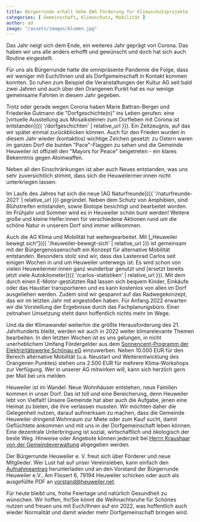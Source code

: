 ```yaml
---
title: Bürgerrunde erhält hohe EWS Förderung für Klimaschutzprojekte
categories: [ Gemeinschaft, Klimaschutz, Mobilität ]
author: ad
image: "/assets/images/blumen.jpg"
---
```

Das Jahr neigt sich dem Ende, ein weiteres Jahr geprägt von Corona. Das haben wir uns alle anders erhofft und gewünscht und doch hat sich auch Routine eingestellt.

Für uns als Bürgerrunde hatte die omnipräsente Pandemie die Folge, dass wir weniger mit Euch/Ihnen und als Dorfgemeinschaft in Kontakt kommen konnten. So ruhen zum Beispiel die Veranstaltungen der Kultur AG seit bald zwei Jahren und auch über den Orangenen Punkt hat es nur wenige gemeinsame Fahrten in diesem Jahr gegeben.
 
Trotz oder gerade wegen Corona haben Marie Battran-Berger und Friederike Gutmann die "Dorfgeschichte(n)" ins Leben gerufen: eine [virtuelle Ausstellung aus Mosaiksteinen zum Dorfleben mit Corona ist entstanden]({{ '/dorfgeschichten' | relative_url }}). Ein Zeitzeugnis, auf das wir später einmal zurückblicken können. Auch für den Frieden wurden in diesem Jahr wieder (kontaktlos) wichtige Zeichen gesetzt: zu Ostern waren im ganzen Dorf die bunten "Pace"-Flaggen zu sehen und die Gemeinde Heuweiler ist offiziell den "Mayors for Peace" beigetreten - ein klares Bekenntnis gegen Atomwaffen.  

Neben all den Einschränkungen ist aber auch Neues entstanden, was uns sehr zuversichtlich stimmt, dass sich die Heuweilermer:innen nicht unterkriegen lassen:

Im Laufe des Jahres hat sich die neue [AG Naturfreunde]({{ '/naturfreunde-2021' | relative_url }}) gegründet. Neben dem Schutz von Amphibien, sind Blühstreifen entstanden, sowie Biotope besichtigt und bearbeitet worden. Im Frühjahr und Sommer wird es in Heuweiler schön bunt werden! Weitere große und kleine Helfer:innen für verschiedene Aktionen rund um die schöne Natur in unserem Dorf sind immer willkommen.

Auch die AG Klima und Mobilität hat weitergearbeitet. Mit [„Heuweiler bewegt sich“]({{ '/heuweiler-bewegt-sich' | relative_url }}) ist gemeinsam mit der Bürgergenossenschaft ein Konzept für alternative Mobilität entstanden. Besonders stolz sind wir, dass das Lastenrad Carlos seit einigen Wochen in und um Heuweiler unterwegs ist. Es wird schon von vielen Heuweilermer:innen ganz wunderbar genutzt und [ersetzt bereits jetzt viele Autokilometer]({{ '/carlos-statistiken' | relative_url }}). Mit dem durch einen E-Motor-gestützten Rad lassen sich bequem Kinder, Einkäufe oder das Haustier transportieren und es kann kostenlos von allen im Dorf ausgeliehen werden. Zudem sind wir gespannt auf das Radwegekonzept, das wir im letzten Jahr mit angestoßen haben. Für Anfang 2022 erwarten wir die Vorstellung der Ergebnisse durch das Fachplanungsbüro. Einer zeitnahen Umsetzung steht dann hoffentlich nichts mehr im Wege.

Und da der Klimawandel weiterhin die größte Herausforderung des 21. Jahrhunderts bleibt, werden wir auch in 2022 weiter klimarelevante Themen bearbeiten. In den letzten Wochen ist es uns gelungen, in nicht unerheblichem Umfang Fördergelder aus dem [Sonnencent-Programm der Elektrizitätswerke Schönau eG](https://www.ews-schoenau.de/unser-foerderprogramm/) einzuwerben. Neben 10.000 EUR für den Bereich alternative Mobilität (u.a. Neustart und Weiterentwicklung des Orangenen Punktes) stehen uns 2.500 EUR für mehrere Klima-Workshops zur Verfügung. Wer in unserer AG mitwirken will, kann sich herzlich gern per Mail bei uns melden.

Heuweiler ist im Wandel: Neue Wohnhäuser entstehen, neue Familien kommen in unser Dorf. Das ist toll und eine Bereicherung, denn Heuweiler lebt von Vielfalt! Unsere Gemeinde hat aber auch die Aufgabe, jenen eine Heimat zu bieten, die ihre verlassen mussten. Wir möchten daher die Gelegenheit nutzen, darauf aufmerksam zu machen, dass die Gemeinde Heuweiler dringend Wohnraum zur Miete oder zum Kauf sucht, damit Geflüchtete ankommen und mit uns in der Dorfgemeinschaft leben können. Eine dezentrale Unterbringung ist sozial, wirtschaftlich und ökologisch der beste Weg. Hinweise oder Angebote können jederzeit bei [Herrn Kraushaar von der Gemeindeverwaltung](https://www.gundelfingen.de/leben-wohnen/fluechtlinge/fluechtlinge-in-gundelfingen) abgegeben werden.

Der Bürgerrunde Heuweiler e. V. freut sich über Förderer und neue Mitglieder. Wer Lust hat auf unser Vereinsleben, kann einfach den [Aufnahmeantrag](https://buergerrunde.heuweiler.net/about) herunterladen und an den Vorstand der Bürgerrunde Heuweiler e.V., Am Flissert 6, 79194 Heuweiler schicken oder auch als ausgefüllte PDF an vorstand@heuweiler.net.

Für heute bleibt uns, frohe Feiertage und natürlich Gesundheit zu wünschen. Wir hoffen, Ihr/Sie könnt die Weihnachtsruhe für Schönes nutzen und freuen uns mit Euch/Ihnen auf ein 2022, was hoffentlich auch wieder Normalität und damit wieder mehr Dorfgemeinschaft bringen wird.